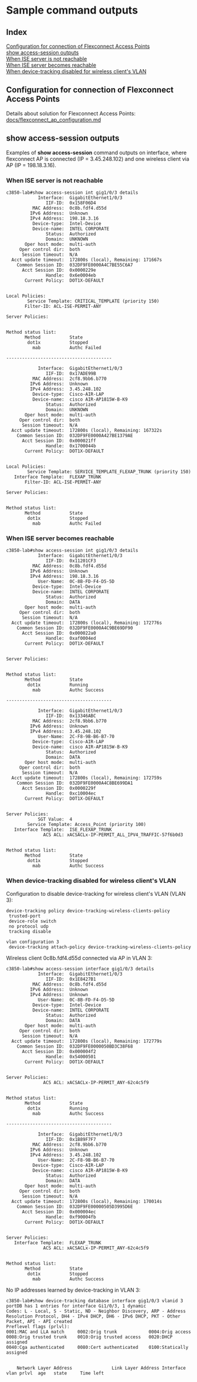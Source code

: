 # Sample command outputs
## Index
[Configuration for connection of Flexconnect Access Points](#configuration-for-connection-of-Flexconnect-Access-Points)<br>
[show access-session outputs](#show-access-session-outputs)<br>
[When ISE server is not reachable](#when-ise-server-is-not-reachable)<br>
[When ISE server becomes reachable](#when-ise-server-becomes-reachable)<br>
[When device-tracking disabled for wireless client's VLAN](#when-device-tracking-disabled-for-wireless-clients-vlan)<br>

## Configuration for connection of Flexconnect Access Points
Details about solution for Flexconnect Access Points:<br>
[docs/flexconnect_ap_configuration.md](https://github.com/jc-krylatskoe/dot1xConfigTemplate/blob/main/docs/flexconnect_ap_configuration.md)

## show access-session outputs
Examples of **show access-session** command outputs on interface,
where flexconnect AP is connected (IP = 3.45.248.102) and one wireless client via AP (IP = 198.18.3.16).

### When ISE server is not reachable
```
c3850-lab#show access-session int gig1/0/3 details
            Interface:  GigabitEthernet1/0/3
               IIF-ID:  0x158F06D4
          MAC Address:  0c8b.fdf4.d55d
         IPv6 Address:  Unknown
         IPv4 Address:  198.18.3.16
          Device-type:  Intel-Device
          Device-name:  INTEL CORPORATE
               Status:  Authorized
               Domain:  UNKNOWN
       Oper host mode:  multi-auth
     Oper control dir:  both
      Session timeout:  N/A
  Acct update timeout:  172800s (local), Remaining: 171667s
    Common Session ID:  032DF9FE0000A4C7BE55C6A7
      Acct Session ID:  0x0000229e
               Handle:  0x6e0004eb
       Current Policy:  DOT1X-DEFAULT


Local Policies:
        Service Template: CRITICAL_TEMPLATE (priority 150)
       Filter-ID: ACL-ISE-PERMIT-ANY

Server Policies:


Method status list:
       Method           State
        dot1x           Stopped
          mab           Authc Failed

----------------------------------------

            Interface:  GigabitEthernet1/0/3
               IIF-ID:  0x17ADE99B
          MAC Address:  2cf8.9bb6.b770
         IPv6 Address:  Unknown
         IPv4 Address:  3.45.248.102
          Device-type:  Cisco-AIR-LAP
          Device-name:  cisco AIR-AP1815W-B-K9
               Status:  Authorized
               Domain:  UNKNOWN
       Oper host mode:  multi-auth
     Oper control dir:  both
      Session timeout:  N/A
  Acct update timeout:  172800s (local), Remaining: 167322s
    Common Session ID:  032DF9FE0000A427BE1379AE
      Acct Session ID:  0x000021ff
               Handle:  0x1700044b
       Current Policy:  DOT1X-DEFAULT


Local Policies:
        Service Template: SERVICE_TEMPLATE_FLEXAP_TRUNK (priority 150)
   Interface Template:  FLEXAP_TRUNK
       Filter-ID: ACL-ISE-PERMIT-ANY

Server Policies:


Method status list:
       Method           State
        dot1x           Stopped
          mab           Authc Failed
```

### When ISE server becomes reachable
```
c3850-lab#show access-session int gig1/0/3 details
            Interface:  GigabitEthernet1/0/3
               IIF-ID:  0x11201CF3
          MAC Address:  0c8b.fdf4.d55d
         IPv6 Address:  Unknown
         IPv4 Address:  198.18.3.16
            User-Name:  0C-8B-FD-F4-D5-5D
          Device-type:  Intel-Device
          Device-name:  INTEL CORPORATE
               Status:  Authorized
               Domain:  DATA
       Oper host mode:  multi-auth
     Oper control dir:  both
      Session timeout:  N/A
  Acct update timeout:  172800s (local), Remaining: 172776s
    Common Session ID:  032DF9FE0000A4C9BE69DF90
      Acct Session ID:  0x000022a0
               Handle:  0xaf0004ed
       Current Policy:  DOT1X-DEFAULT


Server Policies:


Method status list:
       Method           State
        dot1x           Running
          mab           Authc Success

----------------------------------------

            Interface:  GigabitEthernet1/0/3
               IIF-ID:  0x13346ABC
          MAC Address:  2cf8.9bb6.b770
         IPv6 Address:  Unknown
         IPv4 Address:  3.45.248.102
            User-Name:  2C-F8-9B-B6-B7-70
          Device-type:  Cisco-AIR-LAP
          Device-name:  cisco AIR-AP1815W-B-K9
               Status:  Authorized
               Domain:  DATA
       Oper host mode:  multi-auth
     Oper control dir:  both
      Session timeout:  N/A
  Acct update timeout:  172800s (local), Remaining: 172759s
    Common Session ID:  032DF9FE0000A4C8BE699DA1
      Acct Session ID:  0x0000229f
               Handle:  0xc10004ec
       Current Policy:  DOT1X-DEFAULT


Server Policies:
            SGT Value:  4
        Service Template: Access_Point (priority 100)
   Interface Template:  ISE_FLEXAP_TRUNK
              ACS ACL: xACSACLx-IP-PERMIT_ALL_IPV4_TRAFFIC-57f6b0d3


Method status list:
       Method           State
        dot1x           Stopped
          mab           Authc Success
```

### When device-tracking disabled for wireless client's VLAN
Configuration to disable device-tracking for wireless client's VLAN (VLAN 3):

```
device-tracking policy device-tracking-wireless-clients-policy
 trusted-port
 device-role switch
 no protocol udp
 tracking disable

vlan configuration 3
 device-tracking attach-policy device-tracking-wireless-clients-policy
```

Wireless client 0c8b.fdf4.d55d connected via AP in VLAN 3:

```
c3850-lab#show access-session interface gig1/0/3 details
            Interface:  GigabitEthernet1/0/3
               IIF-ID:  0x1E8427B1
          MAC Address:  0c8b.fdf4.d55d
         IPv6 Address:  Unknown
         IPv4 Address:  Unknown
            User-Name:  0C-8B-FD-F4-D5-5D
          Device-type:  Intel-Device
          Device-name:  INTEL CORPORATE
               Status:  Authorized
               Domain:  DATA
       Oper host mode:  multi-auth
     Oper control dir:  both
      Session timeout:  N/A
  Acct update timeout:  172800s (local), Remaining: 172779s
    Common Session ID:  032DF9FE0000050BD3C38F68
      Acct Session ID:  0x000004f2
               Handle:  0x54000501
       Current Policy:  DOT1X-DEFAULT


Server Policies:
              ACS ACL: xACSACLx-IP-PERMIT_ANY-62c4c5f9


Method status list:
       Method           State
        dot1x           Running
          mab           Authc Success

----------------------------------------

            Interface:  GigabitEthernet1/0/3
               IIF-ID:  0x1B89F7F7
          MAC Address:  2cf8.9bb6.b770
         IPv6 Address:  Unknown
         IPv4 Address:  3.45.248.102
            User-Name:  2C-F8-9B-B6-B7-70
          Device-type:  Cisco-AIR-LAP
          Device-name:  cisco AIR-AP1815W-B-K9
               Status:  Authorized
               Domain:  DATA
       Oper host mode:  multi-auth
     Oper control dir:  both
      Session timeout:  N/A
  Acct update timeout:  172800s (local), Remaining: 170014s
    Common Session ID:  032DF9FE00000505D3995D6E
      Acct Session ID:  0x000004ec
               Handle:  0xf90004fb
       Current Policy:  DOT1X-DEFAULT


Server Policies:
   Interface Template:  FLEXAP_TRUNK
              ACS ACL: xACSACLx-IP-PERMIT_ANY-62c4c5f9


Method status list:
       Method           State
        dot1x           Stopped
          mab           Authc Success
```

No IP addresses learned by device-tracking in VLAN 3:
```
c3850-lab#show device-tracking database interface gig1/0/3 vlanid 3
portDB has 1 entries for interface Gi1/0/3, 1 dynamic
Codes: L - Local, S - Static, ND - Neighbor Discovery, ARP - Address Resolution Protocol, DH4 - IPv4 DHCP, DH6 - IPv6 DHCP, PKT - Other Packet, API - API created
Preflevel flags (prlvl):
0001:MAC and LLA match     0002:Orig trunk            0004:Orig access
0008:Orig trusted trunk    0010:Orig trusted access   0020:DHCP assigned
0040:Cga authenticated     0080:Cert authenticated    0100:Statically assigned


    Network Layer Address               Link Layer Address Interface        vlan prlvl  age   state     Time left
```
